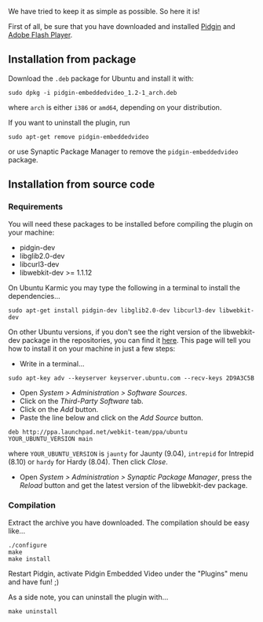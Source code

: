 We have tried to keep it as simple as possible. So here it is!

First of all, be sure that you have downloaded and installed [Pidgin](http://pidgin.im) and [Adobe Flash Player](http://get.adobe.com/flashplayer/).

## Installation from package ##

Download the ` .deb ` package for Ubuntu and install it with:
```
sudo dpkg -i pidgin-embeddedvideo_1.2-1_arch.deb
```
where ` arch ` is either ` i386 ` or ` amd64 `, depending on your distribution.

If you want to uninstall the plugin, run
```
sudo apt-get remove pidgin-embeddedvideo
```
or use Synaptic Package Manager to remove the ` pidgin-embeddedvideo ` package.

## Installation from source code ##

### Requirements ###

You will need these packages to be installed before compiling the plugin on your machine:

  * pidgin-dev
  * libglib2.0-dev
  * libcurl3-dev
  * libwebkit-dev >= 1.1.12

On Ubuntu Karmic you may type the following in a terminal to install the dependencies...
```
sudo apt-get install pidgin-dev libglib2.0-dev libcurl3-dev libwebkit-dev
```

On other Ubuntu versions, if you don't see the right version of the libwebkit-dev package in the repositories, you can find it [here](https://launchpad.net/~webkit-team/+archive/ppa). This page will tell you how to install it on your machine in just a few steps:

  * Write in a terminal...
```
sudo apt-key adv --keyserver keyserver.ubuntu.com --recv-keys 2D9A3C5B
```
  * Open _System > Administration > Software Sources_.
  * Click on the _Third-Party Software_ tab.
  * Click on the _Add_ button.
  * Paste the line below and click on the _Add Source_ button.
```
deb http://ppa.launchpad.net/webkit-team/ppa/ubuntu YOUR_UBUNTU_VERSION main
```
where ` YOUR_UBUNTU_VERSION ` is ` jaunty ` for Jaunty (9.04), ` intrepid ` for Intrepid (8.10) or ` hardy ` for Hardy (8.04). Then click _Close_.
  * Open _System > Administration > Synaptic Package Manager_, press the _Reload_ button and get the latest version of the libwebkit-dev package.

### Compilation ###

Extract the archive you have downloaded. The compilation should be easy like...

```
./configure
make
make install
```

Restart Pidgin, activate Pidgin Embedded Video under the "Plugins" menu and have fun! ;)

As a side note, you can uninstall the plugin with...
```
make uninstall
```